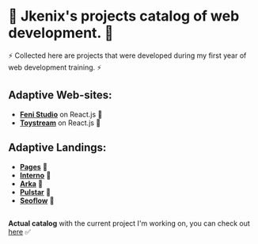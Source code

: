 # 🙌 Jkenix's projects catalog of web development. 🙌    

⚡ Collected here are projects that were developed during my first year of web development training. ⚡  

## Adaptive Web-sites:
- [**Feni Studio**](https://github.com/jkenix/jkenix.github.io/tree/feni) on React.js 🔗  
- [**Toystream**](https://github.com/jkenix/jkenix.github.io/tree/toystream) on React.js 🔗   
## Adaptive Landings:  
- [**Pages**](https://github.com/jkenix/jkenix.github.io/tree/pages-page) 🔗  
- [**Interno**](https://github.com/jkenix/jkenix.github.io/tree/interno) 🔗  
- [**Arka**](https://github.com/jkenix/jkenix.github.io/tree/arka) 🔗  
- [**Pulstar**](https://github.com/jkenix/jkenix.github.io/tree/pulstar) 🔗   
- [**Seoflow**](https://github.com/jkenix/jkenix.github.io/tree/seoflow) 🔗  

##

**Actual catalog** with the current project I'm working on, you can check out [here](https://github.com/jkenix/jkenix-projects) ✅  

